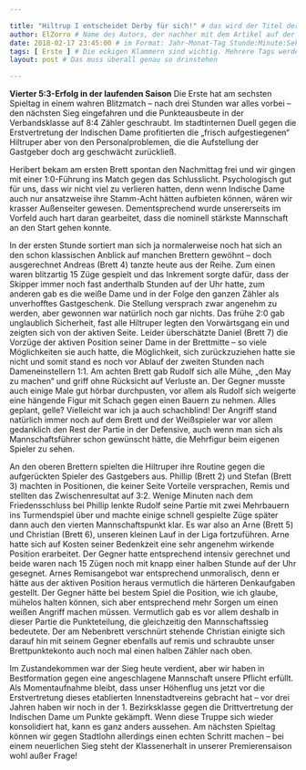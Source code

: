 ```yaml
---

title: "Hiltrup I entscheidet Derby für sich!" # das wird der Titel der Seite, am besten in Anführungszeichen (z.B. wenn er Sonderzeichen enthält).
author: ElZorro # Name des Autors, der nachher mit dem Artikel auf der Seite angezeigt wird; das ist unabhängig vom github-Benutzernamen
date: 2018-02-17 23:45:00 # im Format: Jahr-Monat-Tag Stunde:Minute:Sekunde, die Uhrzeit ist optional
tags: [ Erste ] # Die eckigen Klammern sind wichtig. Mehrere Tags werden durch Kommas separiert
layout: post # Das muss überall genau so drinstehen

---
```

**Vierter 5:3-Erfolg in der laufenden Saison** 
Die Erste hat am sechsten Spieltag in einem wahren Blitzmatch – nach drei Stunden war alles vorbei – den nächsten Sieg eingefahren und die Punkteausbeute in der Verbandsklasse auf 8:4 Zähler geschraubt. Im stadtinternen Duell gegen die Erstvertretung der Indischen Dame profitierten die „frisch aufgestiegenen“ Hiltruper aber von den Personalproblemen, die die Aufstellung der Gastgeber doch arg geschwächt zurückließ.
<!-- continue -->
Heribert bekam am ersten Brett spontan den Nachmittag frei und wir gingen mit einer 1:0-Führung ins Match gegen das Schlusslicht. Psychologisch gut für uns, dass wir nicht viel zu verlieren hatten, denn wenn Indische Dame auch nur ansatzweise ihre Stamm-Acht hätten aufbieten können, wären wir krasser Außenseiter gewesen. Dementsprechend wurde unsererseits im Vorfeld auch hart daran gearbeitet, dass die nominell stärkste Mannschaft an den Start gehen konnte.

In der ersten Stunde sortiert man sich ja normalerweise noch hat sich an den schon klassischen Anblick auf manchen Brettern gewöhnt – doch ausgerechnet Andreas (Brett 4) tanzte heute aus der Reihe. Zum einen waren blitzartig 15 Züge gespielt und das Inkrement sorgte dafür, dass der Skipper immer noch fast anderthalb Stunden auf der Uhr hatte, zum anderen gab es die weiße Dame und in der Folge den ganzen Zähler als unverhofftes Gastgeschenk. Die Stellung versprach zwar angenehm zu werden, aber gewonnen war natürlich noch gar nichts. Das frühe 2:0 gab unglaublich Sicherheit, fast alle Hiltruper legten den Vorwärtsgang ein und zeigten sich von der aktiven Seite. Leider überschätzte Daniel (Brett 7) die Vorzüge der aktiven Position seiner Dame in der Brettmitte – so viele Möglichkeiten sie auch hatte, die Möglichkeit, sich zurückzuziehen hatte sie nicht und somit stand es noch vor Ablauf der zweiten Stunden nach Dameneinstellern 1:1. Am achten Brett gab Rudolf sich alle Mühe, „den May zu machen“ und griff ohne Rücksicht auf Verluste an. Der Gegner musste auch einige Male gut hörbar durchpusten, vor allem als Rudolf sich weigerte eine hängende Figur mit Schach gegen einen Bauern zu nehmen. Alles geplant, gelle? Vielleicht war ich ja auch schachblind! Der Angriff stand natürlich immer noch auf dem Brett und der Weißspieler war vor allem gedanklich den Rest der Partie in der Defensive, auch wenn man sich als Mannschaftsführer schon gewünscht hätte, die Mehrfigur beim eigenen Spieler zu sehen.

An den oberen Brettern spielten die Hiltruper ihre Routine gegen die aufgerückten Spieler des Gastgebers aus. Phillip (Brett 2) und Stefan (Brett 3) machten in Positionen, die keiner Seite Vorteile versprachen, Remis und stellten das Zwischenresultat auf 3:2. Wenige Minuten nach dem Friedensschluss bei Phillip lenkte Rudolf seine Partie mit zwei Mehrbauern ins Turmendspiel über und machte einige schnell gespielte Züge später dann auch den vierten Mannschaftspunkt klar. Es war also an Arne (Brett 5) und Christian (Brett 6), unseren kleinen Lauf in der Liga fortzuführen. Arne hatte sich auf Kosten seiner Bedenkzeit eine sehr angenehm wirkende Position erarbeitet. Der Gegner hatte entsprechend intensiv gerechnet und beide waren nach 15 Zügen noch mit knapp einer halben Stunde auf der Uhr gesegnet. Arnes Remisangebot war entsprechend unmoralisch, denn er hätte aus der aktiven Position heraus vermutlich die härteren Denkaufgaben gestellt. Der Gegner hätte bei bestem Spiel die Position, wie ich glaube, mühelos halten können, sich aber entsprechend mehr Sorgen um einen weißen Angriff machen müssen. Vermutlich gab es vor allem deshalb in dieser Partie die Punkteteilung, die gleichzeitig den Mannschaftssieg bedeutete. Der am Nebenbrett verschnürt stehende Christian einigte sich darauf hin mit seinem Gegner ebenfalls auf remis und schraubte unser Brettpunktekonto auch noch mal einen halben Zähler nach oben.

Im Zustandekommen war der Sieg heute verdient, aber wir haben in Bestformation gegen eine angeschlagene Mannschaft unsere Pflicht erfüllt. Als Momentaufnahme bleibt, dass unser Höhenflug uns jetzt vor die Erstvertretung dieses etablierten Innenstadtvereins gebracht hat – vor drei Jahren haben wir noch in der 1. Bezirksklasse gegen die Drittvertretung der Indischen Dame um Punkte gekämpft. Wenn diese Truppe sich wieder konsolidiert hat, kann es ganz anders aussehen. Am nächsten Spieltag können wir gegen Stadtlohn allerdings einen echten Schritt machen – bei einem neuerlichen Sieg steht der Klassenerhalt in unserer Premierensaison wohl außer Frage!
